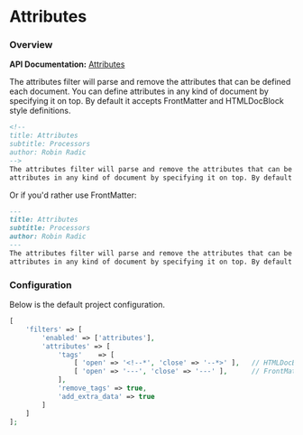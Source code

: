 <!--
title: Attributes
subtitle: Processors
-->

# Attributes



### Overview

**API Documentation:** [Attributes](#phpdoc:popover:Codex\Processors\AttributesProcessor)

The attributes filter will parse and remove the attributes that can be defined each document. You can define 
attributes in any kind of document by specifying it on top. By default it accepts FrontMatter and HTMLDocBlock style definitions.



```markdown
<!--
title: Attributes
subtitle: Processors
author: Robin Radic
-->
The attributes filter will parse and remove the attributes that can be defined each document. You can define 
attributes in any kind of document by specifying it on top. By default it accepts FrontMatter and HTMLDocBlock style definitions.
```


Or if you'd rather use FrontMatter:

```markdown
---
title: Attributes
subtitle: Processors
author: Robin Radic
---
The attributes filter will parse and remove the attributes that can be defined each document. You can define 
attributes in any kind of document by specifying it on top. By default it accepts FrontMatter and HTMLDocBlock style definitions.
```

### Configuration
Below is the default project configuration.
```php
[
    'filters' => [
        'enabled' => ['attributes'],
        'attributes' => [            
            'tags'    => [
                [ 'open' => '<!--*', 'close' => '--*>' ],   // HTMLDocBlock
                [ 'open' => '---', 'close' => '---' ],      // FrontMatter
            ],
            'remove_tags' => true,
            'add_extra_data' => true
        ]            
    ]        
];
```


